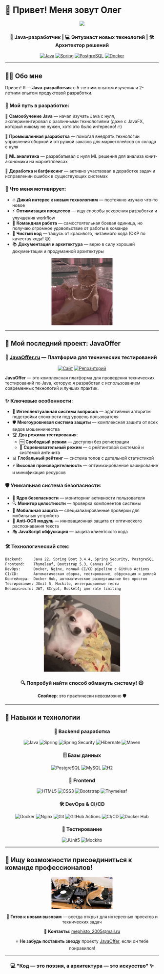 # 👋 Привет! Меня зовут Олег 

<div align="center">
  <img src="https://raw.githubusercontent.com/OlegGarbuzov/OlegGarbuzov/master/zootopia-sunglasses.gif" width="300px"/>
  
  ### 🚀 Java-разработчик | 💻 Энтузиаст новых технологий | 🛠️ Архитектор решений
  
  [![Java](https://img.shields.io/badge/Java-ED8B00?style=for-the-badge&logo=openjdk&logoColor=white)](https://www.oracle.com/java/)
  [![Spring](https://img.shields.io/badge/Spring-6DB33F?style=for-the-badge&logo=spring&logoColor=white)](https://spring.io/)
  [![PostgreSQL](https://img.shields.io/badge/PostgreSQL-316192?style=for-the-badge&logo=postgresql&logoColor=white)](https://www.postgresql.org/)
  [![Docker](https://img.shields.io/badge/Docker-2496ED?style=for-the-badge&logo=docker&logoColor=white)](https://www.docker.com/)
</div>

---

## 🧑‍💻 Обо мне

Привет! Я — **Java-разработчик** с 5-летним опытом изучения и 2-летним опытом продуктовой разработки. 

### 🎯 Мой путь в разработке:

🌱 **Самообучение Java** — начал изучать Java с нуля, экспериментировал с различными технологиями (даже с JavaFX, который никому не нужен, хотя это было интересно! 🔥)

🏢 **Промышленная разработка** — помогал внедрять технологии управления сборкой и отгрузкой заказов для маркетплейсов со склада с нуля

🤖 **ML аналитика** — разрабатывал с нуля ML решения для анализа юнит-экономики на маркетплейсах

🐛 **Доработка и багфиксинг** — активно участвовал в доработке задач и исправлении ошибок в существующих системах

### 💪 Что меня мотивирует:

- 🔥 **Дикий интерес к новым технологиям** — постоянно изучаю что-то новое
- ⚡ **Оптимизация процессов** — ищу способы ускорения разработки и улучшения workflow
- 👥 **Командная работа** — самостоятельная боевая единица, но получаю огромное удовольствие от работы в команде
- 🎨 **Чистый код** — тащусь от красивого, читаемого кода (ОКР по качеству кода! 😅)
- 📚 **Документация и архитектура** — верю в силу хорошей документации и продуманной архитектуры

<div align="center">
  <img src="https://raw.githubusercontent.com/OlegGarbuzov/OlegGarbuzov/master/princess-kitty.gif" width="200px"/>
</div>

---

## 🚀 Мой последний проект: JavaOffer

### 🎯 [JavaOffer.ru](http://javaoffer.ru) — Платформа для технических тестирований

<div align="center">
  
[![Сайт](https://img.shields.io/badge/🌐_Сайт-javaoffer.ru-blue?style=for-the-badge)](http://javaoffer.ru)
[![Репозиторий](https://img.shields.io/badge/📂_GitHub-JavaOffer__public-green?style=for-the-badge)](https://github.com/OlegGarbuzov/JavaOffer_public)

</div>

**JavaOffer** — это комплексная платформа для проведения технических тестирований по Java, которую я разработал с использованием современных технологий и лучших практик.

### ✨ Ключевые особенности:

- 🧠 **Интеллектуальная система вопросов** — адаптивный алгоритм подстройки сложности под уровень пользователя
- 🛡️ **Многоуровневая система защиты** — комплексная защита от всех видов мошенничества
- 🏆 **Два режима тестирования**:
  - 🆓 **Свободный режим** — доступен без регистрации
  - 🏅 **Соревновательный режим** — с рейтинговой системой и системой античита
- 📊 **Глобальный рейтинг** — система топов с детальной статистикой
- ⚡ **Высокая производительность** — оптимизированное кэширование и минификация ресурсов

### 🛡️ Уникальная система безопасности:

- 🎯 **Ядро безопасности** — мониторинг активности пользователя
- 🔍 **Монитор целостности** — проверка компонентов системы  
- 📱 **Мобильная защита** — специализированные проверки для мобильных устройств
- 🎨 **Anti-OCR модуль** — инновационная защита от оптического распознавания текста
- 🎭 **JavaScript обфускация** — защита клиентского кода

### 🛠️ Технологический стек:

```
Backend:     Java 22, Spring Boot 3.4.4, Spring Security, PostgreSQL
Frontend:    Thymeleaf, Bootstrap 5.3, Canvas API
DevOps:      Docker, Nginx, полный CI/CD pipeline с GitHub Actions
CI/CD:       Автоматическая сборка, тестирование, обфускация и деплой
Контейнеры:  Docker Hub, автоматическое развертывание без простоя
Тестирование: JUnit 5, Mockito, интеграционные тесты
Безопасность: JWT, BCrypt, Bucket4j для rate limiting
```

<div align="center">
  <img src="https://raw.githubusercontent.com/OlegGarbuzov/OlegGarbuzov/master/lost-confused.gif" width="250px"/>
  
  ### 🔍 Попробуй найти способ обмануть систему! 😄
  **Спойлер**: это практически невозможно 🛡️
</div>

---

## 🎯 Навыки и технологии

<div align="center">

### 🔧 Backend разработка
![Java](https://img.shields.io/badge/Java-ED8B00?style=flat-square&logo=openjdk&logoColor=white)
![Spring](https://img.shields.io/badge/Spring_Boot-6DB33F?style=flat-square&logo=spring&logoColor=white)
![Spring Security](https://img.shields.io/badge/Spring_Security-6DB33F?style=flat-square&logo=spring&logoColor=white)
![Hibernate](https://img.shields.io/badge/Hibernate-59666C?style=flat-square&logo=hibernate&logoColor=white)
![Maven](https://img.shields.io/badge/Apache_Maven-C71A36?style=flat-square&logo=apache-maven&logoColor=white)

### 🗄️ Базы данных
![PostgreSQL](https://img.shields.io/badge/PostgreSQL-316192?style=flat-square&logo=postgresql&logoColor=white)
![MySQL](https://img.shields.io/badge/MySQL-005C84?style=flat-square&logo=mysql&logoColor=white)
![H2](https://img.shields.io/badge/H2-0078D4?style=flat-square&logo=database&logoColor=white)

### 🎨 Frontend
![HTML5](https://img.shields.io/badge/HTML5-E34F26?style=flat-square&logo=html5&logoColor=white)
![CSS3](https://img.shields.io/badge/CSS3-1572B6?style=flat-square&logo=css3&logoColor=white)
![Bootstrap](https://img.shields.io/badge/Bootstrap-563D7C?style=flat-square&logo=bootstrap&logoColor=white)
![Thymeleaf](https://img.shields.io/badge/Thymeleaf-005F0F?style=flat-square&logo=thymeleaf&logoColor=white)

### 🛠️ DevOps & CI/CD
![Docker](https://img.shields.io/badge/Docker-2496ED?style=flat-square&logo=docker&logoColor=white)
![Nginx](https://img.shields.io/badge/Nginx-009639?style=flat-square&logo=nginx&logoColor=white)
![Git](https://img.shields.io/badge/Git-F05032?style=flat-square&logo=git&logoColor=white)
![GitHub Actions](https://img.shields.io/badge/GitHub_Actions-2088FF?style=flat-square&logo=github-actions&logoColor=white)
![CI/CD](https://img.shields.io/badge/CI/CD-4285F4?style=flat-square&logo=google-cloud&logoColor=white)
![Docker Hub](https://img.shields.io/badge/Docker_Hub-2496ED?style=flat-square&logo=docker&logoColor=white)

### 🧪 Тестирование
![JUnit5](https://img.shields.io/badge/JUnit5-25A162?style=flat-square&logo=junit5&logoColor=white)
![Mockito](https://img.shields.io/badge/Mockito-FF6900?style=flat-square&logo=mockito&logoColor=white)

</div>

---

## 🤝 Ищу возможности присоединиться к команде профессионалов!

<div align="center">
  <img src="https://raw.githubusercontent.com/OlegGarbuzov/OlegGarbuzov/master/227a5c68c832e1482ee0e24719401272886456454cb8d8566ee1fdcad4939f6d.gif" width="200px"/>

  🚀 **Готов к новым вызовам** — всегда открыт для интересных проектов и технических задач
  
  📧 **Контакты**: mephisto_2005@mail.ru
  
  ⭐ **Не забудь поставить звезду** проекту [JavaOffer](https://github.com/OlegGarbuzov/JavaOffer_public), если он тебе понравился!
</div>

---

<div align="center">
  
### 💻 "Код — это поэзия, а архитектура — это искусство" ✨

</div>
